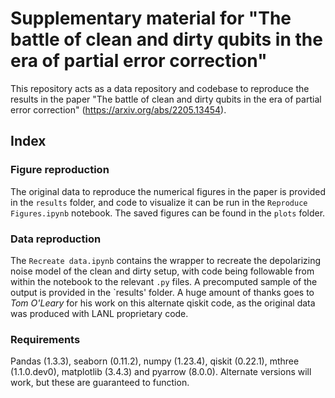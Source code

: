# Supplementary material for "The battle of clean and dirty qubits in the era of partial error correction"
This repository acts as a data repository and codebase to reproduce the results in the paper "The battle of clean and dirty qubits in the era of partial error correction" (https://arxiv.org/abs/2205.13454). 

## Index
### Figure reproduction
The original data to reproduce the numerical figures in the paper is provided in the `results` folder, and code to visualize it can be run in the `Reproduce Figures.ipynb` notebook. The saved figures can be found in the `plots` folder. 
### Data reproduction
The `Recreate data.ipynb` contains the wrapper to recreate the depolarizing noise model of the clean and dirty setup, with code being followable from within the notebook to the relevant `.py` files. A precomputed sample of the output is provided in the `results' folder. A huge amount of thanks goes to *Tom O'Leary* for his work on this alternate qiskit code, as the original data was produced with LANL proprietary code. 

### Requirements
Pandas (1.3.3), seaborn (0.11.2), numpy (1.23.4), qiskit (0.22.1), mthree (1.1.0.dev0), matplotlib (3.4.3) and pyarrow (8.0.0).
Alternate versions will work, but these are guaranteed to function. 

